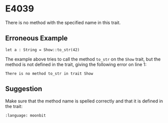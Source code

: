 # E4039

There is no method with the specified name in this trait.

## Erroneous Example

```moonbit
let a : String = Show::to_str(42)
```

The example above tries to call the method `to_str` on the `Show` trait,
but the method is not defined in the trait, giving the following error on line 1:

```
There is no method to_str in trait Show
```

## Suggestion

Make sure that the method name is spelled correctly
and that it is defined in the trait:

```{literalinclude} /sources/error_codes/E4039_fixed/top.mbt
:language: moonbit
```
